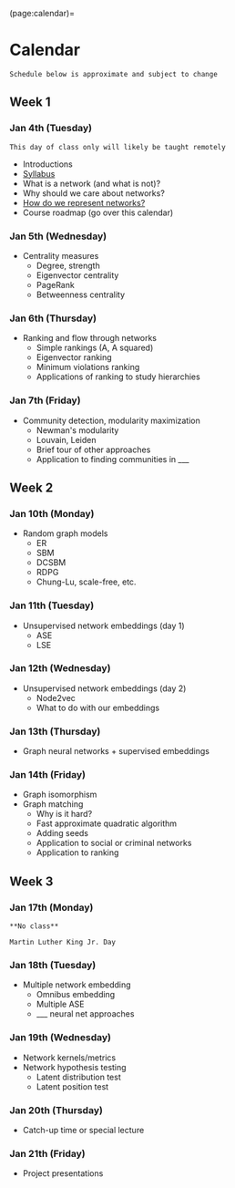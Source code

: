 (page:calendar)=
# Calendar 
```{note}
Schedule below is approximate and subject to change
```

## Week 1
### Jan 4th (Tuesday)
```{warning} 
This day of class only will likely be taught remotely
```
- Introductions
- [Syllabus](page:syllabus)
- What is a network (and what is not)?
- Why should we care about networks?
- [How do we represent networks?](representing_networks.ipynb)
- Course roadmap (go over this calendar)

### Jan 5th (Wednesday)
- Centrality measures
   - Degree, strength
   - Eigenvector centrality
   - PageRank
   - Betweenness centrality

### Jan 6th (Thursday)
- Ranking and flow through networks
   - Simple rankings (A, A squared)
   - Eigenvector ranking
   - Minimum violations ranking
   - Applications of ranking to study hierarchies

### Jan 7th (Friday)
- Community detection, modularity maximization
   - Newman's modularity
   - Louvain, Leiden
   - Brief tour of other approaches
   - Application to finding communities in ___

## Week 2
### Jan 10th (Monday)
- Random graph models
   - ER
   - SBM
   - DCSBM
   - RDPG
   - Chung-Lu, scale-free, etc.

### Jan 11th (Tuesday)
- Unsupervised network embeddings (day 1)
   - ASE
   - LSE 

### Jan 12th (Wednesday)
- Unsupervised network embeddings (day 2)
   - Node2vec
   - What to do with our embeddings 

### Jan 13th (Thursday)
- Graph neural networks + supervised embeddings

### Jan 14th (Friday)
- Graph isomorphism
- Graph matching
   - Why is it hard?
   - Fast approximate quadratic algorithm
   - Adding seeds
   - Application to social or criminal networks
   - Application to ranking

## Week 3
### Jan 17th (Monday)
```{warning} 
**No class**

Martin Luther King Jr. Day
```

### Jan 18th (Tuesday)
- Multiple network embedding
   - Omnibus embedding
   - Multiple ASE
   - ___ neural net approaches

### Jan 19th (Wednesday)
- Network kernels/metrics
- Network hypothesis testing
   - Latent distribution test
   - Latent position test 

### Jan 20th (Thursday)
- Catch-up time or special lecture

### Jan 21th (Friday)
- Project presentations
